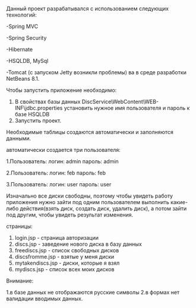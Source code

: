 Данный проект разрабатывался с использованием следующих технологий:

-Spring MVC

-Spring Security

-Hibernate

-HSQLDB, MySql

-Tomcat (с запуском Jetty возникли проблемы)
ва
в среде разработки NetBeans 8.1.


Чтобы запустить приложение необходимо:

1. В свойствах базы данных DiscService\WebContent\WEB-INF\jdbc.properties установить нужное имя пользователя и пароль к базе HSQLDB
2. Запустить проект.

Необходимые таблицы создаются автоматически и заполняются данными.

автоматически создается три пользователя:

1.Пользователь: логин: admin
   		пароль: admin


2.Пользователь: логин: feb
		пароль: feb


3.Пользователь: логин: user
   		пароль: user

Изначально все диски свободны, поэтому чтобы увидеть работу приложения нужно зайти под одним пользователем выполнить
какие-либо действия(взять диск, создать диск, удалить диск), а потом зайти под другим, чтобы увидеть результат изменения.

страницы:

1. login.jsp - страница авторизации
2. discs.jsp - заведение нового диска в базу данных
3. freediscs.jsp - список свободных дисков
4. discsfromme.jsp - взятые у меня диски
5. mytakendiscs.jsp - диски, которые я взял
6. mydiscs.jsp - список всех моих дисков

Внимание: 

1.в базе данных не отображаются русские символы
2.в формах нет валидации вводимых данных.
